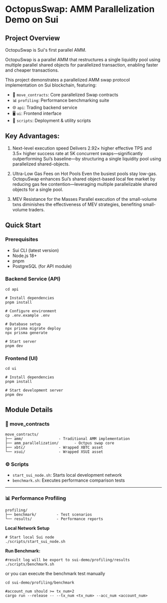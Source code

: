 # OctopusSwap: AMM Parallelization Demo on Sui

## Project Overview
OctopuSwap is Sui's first parallel AMM. 

OctopuSwap is a parallel AMM that restructures a single liquidity pool using multiple parallel shared objects for parallelized transaction, enabling faster and cheaper transactions.

This project demonstrates a parallelized AMM swap protocol implementation on Sui blockchain, featuring:

- 🦑 `move_contracts`: Core parallelized Swap contracts
- 📊 `profiling`: Performance benchmarking suite
- 🌐 `api`: Trading backend service
- 🖥️ `ui`: Frontend interface
- 🚀 `scripts`: Deployment & utility scripts

## Key Advantages:
1. Next-level execution speed
Delivers 2.92× higher effective TPS and 3.5× higher success rate at 5K concurrent swaps—significantly outperforming Sui’s baseline—by structuring a single liquidity pool using parallelized shared-objects.

2. Ultra-Low Gas Fees on Hot Pools
Even the busiest pools stay low-gas. OctopuSwap enhances Sui’s shared object-based local fee market by reducing gas fee contention—leveraging multiple parallelizable shared objects for a single pool.

3. MEV Resistance for the Masses
Parallel execution of the small-volume txns diminishes the effectiveness of MEV strategies, benefiting small-volume traders.


## Quick Start

### Prerequisites

- Sui CLI (latest version)
- Node.js 18+
- pnpm
- PostgreSQL (for API module)


### Backend Service (API)

```shell
cd api

# Install dependencies
pnpm install

# Configure environment
cp .env.example .env

# Database setup
npx prisma migrate deploy
npx prisma generate

# Start server
pnpm dev
```

### Frontend (UI)

```shell
cd ui

# Install dependencies
pnpm install

# Start development server
pnpm dev
```


## Module Details

### 📁 move_contracts

```
move_contracts/
├── amm/                - Traditional AMM implementation
├── amm_parallelization/       - Octpus swap core
├── xbtc/               - Wrapped XBTC asset
└── xsui/               - Wrapped XSUI asset
```

### ⚙️ Scripts

- `start_sui_node.sh`: Starts local development network
- `benchmark.sh`: Executes performance comparison tests

------


### 📊 Performance Profiling

```
profiling/
├── benchmark/         - Test scenarios
└── results/           - Performance reports
```


**Local Network Setup**
```shell
# Start local Sui node
./scripts/start_sui_node.sh
```

**Run Benchmark:**

```shell
#result log will be export to sui-demo/profiling/results
./scripts/benchmark.sh 
```

or you can execute the benchmark test manually
```shell
cd sui-demo/profiling/benchmark

#account_num should >= tx_num+2
cargo run --release -- --tx_num <tx_num> --acc_num <account_num> 
```




